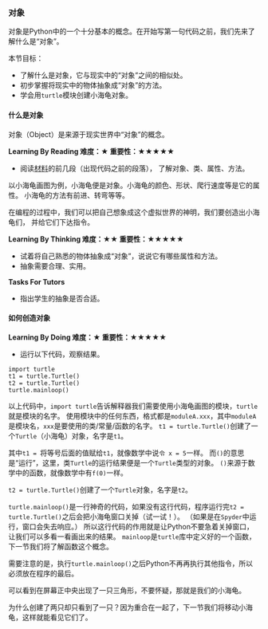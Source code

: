### 对象

对象是Python中的一个十分基本的概念。在开始写第一句代码之前，我们先来了解什么是“对象”。

本节目标：
- 了解什么是对象，它与现实中的“对象”之间的相似处。
- 初步掌握将现实中的物体抽象成“对象”的方法。
- 学会用`turtle`模块创建小海龟对象。

#### 什么是对象

对象（Object）是来源于现实世界中“对象”的概念。

**Learning By Reading 难度：★ 重要性：★★★★★**

- 阅读[材料](http://blog.csdn.net/linyixiao88/article/details/50833502)的前几段（出现代码之前的段落），
了解对象、类、属性、方法。

以小海龟画图为例，小海龟便是对象。小海龟的颜色、形状、爬行速度等是它的属性。
小海龟的方法有前进、转弯等等。

在编程的过程中，我们可以把自己想象成这个虚拟世界的神明，我们要创造出小海龟们，
并给它们下达指令。

**Learning By Thinking 难度：★★ 重要性：★★★★★**

- 试着将自己熟悉的物体抽象成“对象”，说说它有哪些属性和方法。
- 抽象需要合理、实用。

**Tasks For Tutors**

- 指出学生的抽象是否合适。

#### 如何创造对象

**Learning By Doing 难度：★ 重要性：★★★★★**

- 运行以下代码，观察结果。
```
import turtle
t1 = turtle.Turtle()
t2 = turtle.Turtle()
turtle.mainloop()
```

以上代码中，`import turtle`告诉解释器我们需要使用小海龟画图的模块，`turtle`就是模块的名字。
使用模块中的任何东西，格式都是`moduleA.xxx`，其中`moduleA`是模块名，`xxx`是要使用的类/常量/函数的名字。
`t1 = turtle.Turtle()`创建了一个`Turtle`（小海龟）对象，名字是`t1`。

其中`t1 = `将等号后面的值赋给`t1`，就像数学中说`令 x = 5`一样。
而`()`的意思是“运行”，这里，类`Turtle`的运行结果便是一个`Turtle`类型的对象。
`()`来源于数学中的函数，就像数学中有`f(0)`一样。

`t2 = turtle.Turtle()`创建了一个`Turtle`对象，名字是`t2`。

`turtle.mainloop()`是一行神奇的代码，如果没有这行代码，程序运行完`t2 = turtle.Turtle()`之后会把小海龟窗口关掉（试一试！）。
（如果是在`Spyder`中运行，窗口会失去响应。）
所以这行代码的作用就是让Python不要急着关掉窗口，让我们可以多看一看画出来的结果。
`mainloop`是`turtle`库中定义好的一个函数，下一节我们将了解函数这个概念。

需要注意的是，执行`turtle.mainloop()`之后Python不再再执行其他指令，所以必须放在程序的最后。

可以看到在屏幕正中央出现了一只三角形，不要怀疑，那就是我们的小海龟。

为什么创建了两只却只看到了一只？因为重合在一起了，下一节我们将移动小海龟，这样就能看见它们了。